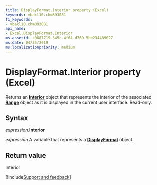 ```yaml
---
title: DisplayFormat.Interior property (Excel)
keywords: vbaxl10.chm893081
f1_keywords:
- vbaxl10.chm893081
api_name:
- Excel.DisplayFormat.Interior
ms.assetid: c0687719-345c-4f64-d769-5be234489027
ms.date: 04/25/2019
ms.localizationpriority: medium
---
```



# DisplayFormat.Interior property (Excel)

Returns an **[Interior](Excel.Interior(object).md)** object that represents the interior of the associated **[Range](Excel.Range(object).md)** object as it is displayed in the current user interface. Read-only.


## Syntax

_expression_.**Interior**

_expression_ A variable that represents a **[DisplayFormat](Excel.DisplayFormat.md)** object.


## Return value

Interior




[!include[Support and feedback](~/includes/feedback-boilerplate.md)]